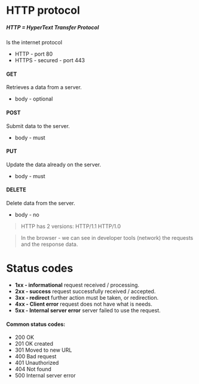 # HTTP protocol

##### HTTP = HyperText Transfer Protocol

Is the internet protocol

- HTTP - port 80
- HTTPS - secured - port 443

#### GET

Retrieves a data from a server.

- body - optional

#### POST

Submit data to the server.

- body - must

#### PUT

Update the data already on the server.

- body - must

#### DELETE

Delete data from the server.

- body - no

> HTTP has 2 versions: HTTP/1.1 HTTP/1.0

> In the browser - we can see in developer tools (network) the requests and the response data.

# Status codes

- **1xx - informational** request received / processing.
- **2xx - success** request successfully received / accepted.
- **3xx - redirect** further action must be taken, or redirection.
- **4xx - Client error** request does not have what is needs.
- **5xx - Internal server error** server failed to use the request.

#### Common status codes:

- 200 OK
- 201 OK created
- 301 Moved to new URL
- 400 Bad request
- 401 Unauthorized
- 404 Not found
- 500 Internal server error
